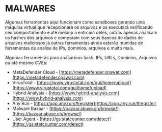 # MALWARES

Algumas ferramentas aqui funcionam como sandboxes gerando uma máquina virtual que recepcionará os arquivos e os executará verificando seu comportamento e até mesmo a entropia deles, outras apenas analisam os hashes dos arquivos e comparam com seus bancos de dados de arquivos maliciosos já outras ferramentas ainda estarão munidas de ferramentas de analise de IPs, domínios, arquivos e muito mais.

Algumas ferramentas para anasarmos hash, IPs, URLs, Domínios, Arquivos ou até mesmo CVEs:

* MetaDefender Cloud - [https://metadefender.opswat.com](https://metadefender.opswat.com)
* VirusTotal - [https://www.virustotal.com/gui/home/upload](https://www.virustotal.com/gui/home/upload)
* Hybrid Analysis - [https://www.hybrid-analysis.com](https://www.hybrid-analysis.com)
* Any Run - [https://app.any.run/#register](https://app.any.run/#register)
* Malware Bazaar - [https://bazaar.abuse.ch/browse/](https://bazaar.abuse.ch/browse/)
* User Agent - [https://gs.statcounter.com/detect](https://gs.statcounter.com/detect)
